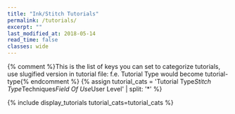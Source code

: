 ```yaml
---
title: "Ink/Stitch Tutorials"
permalink: /tutorials/
excerpt: ""
last_modified_at: 2018-05-14
read_time: false
classes: wide
---
```

{% comment %}This is the list of keys you can set to categorize tutorials, use slugified version in tutorial file: f.e. Tutorial Type would become tutorial-type{% endcomment %}
{% assign tutorial_cats = 'Tutorial Type*Stitch Type*Techniques*Field Of Use*User Level' | split: '*' %}

{% include display_tutorials tutorial_cats=tutorial_cats %}
